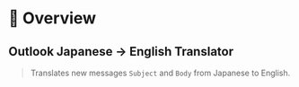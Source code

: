 # :rocket: Overview

## Outlook Japanese -> English Translator
> Translates new messages `Subject` and `Body` from Japanese to English.